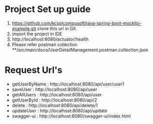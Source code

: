 # Project Set up guide
1. https://github.com/kcsplcompusoft/java-spring-boot-mockito-example.git clone this url in        	Git.
2. import the project in IDE
3. http://localhost:8080/actuator/health
4. Please refer postman collection   	**/src/main/docs/UserDetailManagement.postman.collection.json

# Request Url's 
- getUserByName : http://localhost:8080/api/user/user1
- saveUser      : http://localhost:8080/api/user
- getAllUsers   : http://localhost:8080/api/user
- getUserById   : http://localhost:8080/api/2
- delete        : http://localhost:8080/api/delete/1
- updateUser    : http://localhost:8080/api/update
- swagger-ui    : http://localhost:8080/swagger-ui/index.html
